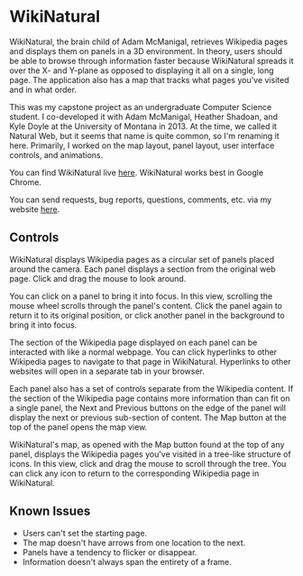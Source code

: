 # WikiNatural
WikiNatural, the brain child of Adam McManigal, retrieves Wikipedia pages and displays them on panels in a 3D environment. In theory, users should be able to browse through information faster because WikiNatural spreads it over the X- and Y-plane as opposed to displaying it all on a single, long page. The application also has a map that tracks what pages you've visited and in what order.

This was my capstone project as an undergraduate Computer Science student. I co-developed it with Adam McManigal, Heather Shadoan, and Kyle Doyle at the University of Montana in 2013. At the time, we called it Natural Web, but it seems that name is quite common, so I'm renaming it here. Primarily, I worked on the map layout, panel layout, user interface controls, and animations.

You can find WikiNatural live [here](http://wikinatural.opengatesmedia.com/). WikiNatural works best in Google Chrome.

You can send requests, bug reports, questions, comments, etc. via my website [here](https://opengatesmedia.com/about/contact-me/).

## Controls

WikiNatural displays Wikipedia pages as a circular set of panels placed around the camera. Each panel displays a section from the original web page. Click and drag the mouse to look around.

You can click on a panel to bring it into focus. In this view, scrolling the mouse wheel scrolls through the panel's content. Click the panel again to return it to its original position, or click another panel in the background to bring it into focus.

The section of the Wikipedia page displayed on each panel can be interacted with like a normal webpage. You can click hyperlinks to other Wikipedia pages to navigate to that page in WikiNatural. Hyperlinks to other websites will open in a separate tab in your browser.

Each panel also has a set of controls separate from the Wikipedia content. If the section of the Wikipedia page contains more information than can fit on a single panel, the Next and Previous buttons on the edge of the panel will display the next or previous sub-section of content. The Map button at the top of the panel opens the map view.

WikiNatural's map, as opened with the Map button found at the top of any panel, displays the Wikipedia pages you've visited in a tree-like structure of icons. In this view, click and drag the mouse to scroll through the tree. You can click any icon to return to the corresponding Wikipedia page in WikiNatural.

## Known Issues

* Users can't set the starting page.
* The map doesn't have arrows from one location to the next.
* Panels have a tendency to flicker or disappear.
* Information doesn't always span the entirety of a frame.
